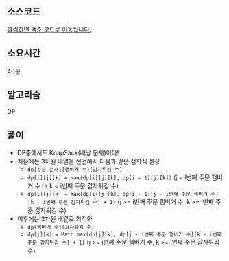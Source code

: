 ## 소스코드

[클릭하면 백준 코드로 이동됩니다.](https://www.acmicpc.net/source/79362399)

## 소요시간

40분

## 알고리즘

DP

## 풀이

- DP중에서도 KnapSack(배낭 문제)이다!
- 처음에는 3차원 배열을 선언해서 다음과 같은 점화식 설정
    - `dp[주문 순서][햄버거 수][감자튀김 수]`
    - `dp[i][j][k] = max(dp[i][j][k], dp[i - 1][j][k])` (j < i번째 주문 햄버거 수 or k < i번째 주문 감자튀김 수)
    - `dp[i][j][k] = max(dp[i][j][k], dp[i - 1][j - i번째 주문 햄버거 수][k - i번째 주문 감자튀김 수] + 1)` (j >= i번째 주문 햄버거 수,  k >= i번째 주문 감자튀김 수)
- 이후에는 2차원 배열로 최적화
    - `dp[햄버거 수][감자튀김 수]`
    - `dp[j][k] = Math.max(dp[j][k], dp[j - i번째 주문 햄버거 수][k - i번째 주문 감자튀김 수] + 1)` (j >= i번째 주문 햄버거 수,  k >= i번째 주문 감자튀김 수) 